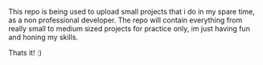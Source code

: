 This repo is being used to upload small projects that i do in my spare time, as a non professional developer. 
The repo will contain everything from really small to medium sized projects for practice only, im just having fun and honing my skills.

Thats it! :)
